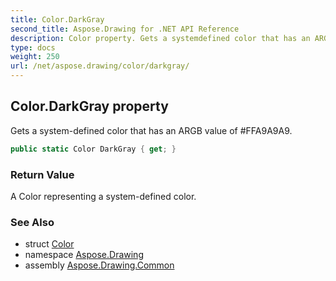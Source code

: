 ```yaml
---
title: Color.DarkGray
second_title: Aspose.Drawing for .NET API Reference
description: Color property. Gets a systemdefined color that has an ARGB value of FFA9A9A9
type: docs
weight: 250
url: /net/aspose.drawing/color/darkgray/
---
```

## Color.DarkGray property

Gets a system-defined color that has an ARGB value of #FFA9A9A9.

```csharp
public static Color DarkGray { get; }
```

### Return Value

A Color representing a system-defined color.

### See Also

* struct [Color](../)
* namespace [Aspose.Drawing](../../color/)
* assembly [Aspose.Drawing.Common](../../../)


